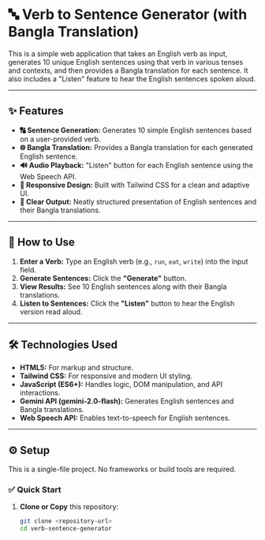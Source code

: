 # 🔤 Verb to Sentence Generator (with Bangla Translation)

This is a simple web application that takes an English verb as input, generates 10 unique English sentences using that verb in various tenses and contexts, and then provides a Bangla translation for each sentence. It also includes a "Listen" feature to hear the English sentences spoken aloud.

---

## ✨ Features

- **🔠 Sentence Generation:** Generates 10 simple English sentences based on a user-provided verb.
- **🌐 Bangla Translation:** Provides a Bangla translation for each generated English sentence.
- **🔊 Audio Playback:** "Listen" button for each English sentence using the Web Speech API.
- **📱 Responsive Design:** Built with Tailwind CSS for a clean and adaptive UI.
- **🧾 Clear Output:** Neatly structured presentation of English sentences and their Bangla translations.

---

## 🚀 How to Use

1. **Enter a Verb:** Type an English verb (e.g., `run`, `eat`, `write`) into the input field.
2. **Generate Sentences:** Click the **"Generate"** button.
3. **View Results:** See 10 English sentences along with their Bangla translations.
4. **Listen to Sentences:** Click the **"Listen"** button to hear the English version read aloud.

---

## 🛠️ Technologies Used

- **HTML5:** For markup and structure.
- **Tailwind CSS:** For responsive and modern UI styling.
- **JavaScript (ES6+):** Handles logic, DOM manipulation, and API interactions.
- **Gemini API (gemini-2.0-flash):** Generates English sentences and Bangla translations.
- **Web Speech API:** Enables text-to-speech for English sentences.

---

## ⚙️ Setup

This is a single-file project. No frameworks or build tools are required.

### ✅ Quick Start

1. **Clone or Copy** this repository:
   ```bash
   git clone <repository-url>
   cd verb-sentence-generator
